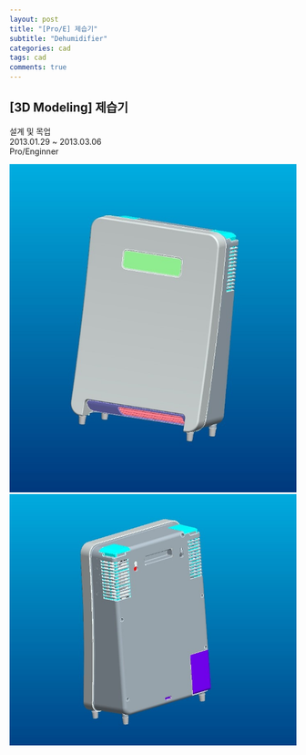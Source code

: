 ```yaml
---
layout: post
title: "[Pro/E] 제습기"
subtitle: "Dehumidifier"
categories: cad
tags: cad
comments: true
---
```


## [3D Modeling] 제습기
설계 및 목업<br>
2013.01.29 ~ 2013.03.06<br>
Pro/Enginner<br>

![Alt text](..\assets\img\cad\제습기_(1).JPG)
![Alt text](..\assets\img\cad\제습기_(2).JPG)